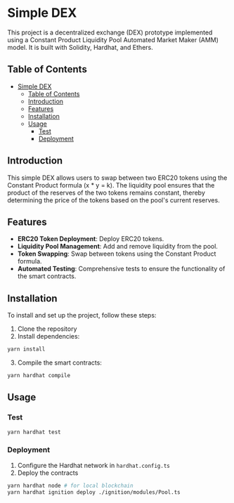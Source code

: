 # Simple DEX

This project is a decentralized exchange (DEX) prototype implemented using a Constant Product Liquidity Pool Automated Market Maker (AMM) model. It is built with Solidity, Hardhat, and Ethers.

## Table of Contents

- [Simple DEX](#simple-dex)
  - [Table of Contents](#table-of-contents)
  - [Introduction](#introduction)
  - [Features](#features)
  - [Installation](#installation)
  - [Usage](#usage)
    - [Test](#test)
    - [Deployment](#deployment)

## Introduction

This simple DEX allows users to swap between two ERC20 tokens using the Constant Product formula (x * y = k). The liquidity pool ensures that the product of the reserves of the two tokens remains constant, thereby determining the price of the tokens based on the pool's current reserves.

## Features

- **ERC20 Token Deployment**: Deploy ERC20 tokens.
- **Liquidity Pool Management**: Add and remove liquidity from the pool.
- **Token Swapping**: Swap between tokens using the Constant Product formula.
- **Automated Testing**: Comprehensive tests to ensure the functionality of the smart contracts.

## Installation

To install and set up the project, follow these steps:

1. Clone the repository
2. Install dependencies:

``` bash
yarn install
```

3. Compile the smart contracts:

``` bash
yarn hardhat compile
```

## Usage

### Test

``` bash
yarn hardhat test
```

### Deployment

1. Configure the Hardhat network in `hardhat.config.ts`
2. Deploy the contracts

``` bash
yarn hardhat node # for local blockchain
yarn hardhat ignition deploy ./ignition/modules/Pool.ts
```
